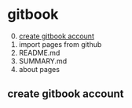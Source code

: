 # gitbook 

0. [create gitbook account](#create_gitbook_account)
1. import pages from github
2. README.md
3. SUMMARY.md
4. about pages 


## create gitbook account
